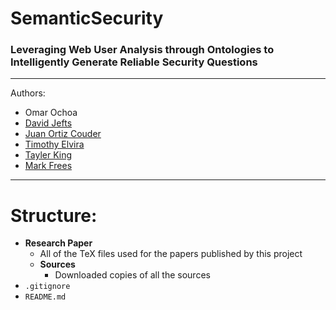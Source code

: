 # SemanticSecurity
### Leveraging Web User Analysis through Ontologies to Intelligently Generate Reliable Security Questions

***

Authors:
- Omar Ochoa
- [David Jefts](https://www.github.com/elkshadow5)
- [Juan Ortiz Couder](https://www.github.com/ortizcoj)
- [Timothy Elvira](https://github.com/A-J-S97)
- [Tayler King](https://www.github.com/PikaChuBolt)
- [Mark Frees](https://github.com/SHOTOVERICE)

***

# Structure:
- **Research Paper**
  - All of the TeX files used for the papers published by this project
  - **Sources**
    - Downloaded copies of all the sources
- `.gitignore`
- `README.md`
